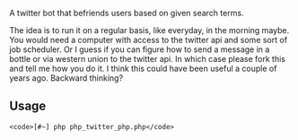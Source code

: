 A twitter bot that befriends users based on given search terms. 

The idea is to run it on a regular basis, like everyday, in the morning maybe. You would need a computer with access to the twitter api and some sort of job scheduler. Or I guess if you can figure how to send a message in a bottle or via western union to the twitter api. In which case please fork this and tell me how you do it. I think this could have been useful a couple of years ago. Backward thinking?

## Usage
    <code>[#~] php php_twitter_php.php</code>

